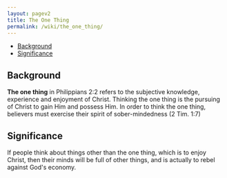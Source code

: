 ```yaml
---
layout: pagev2
title: The One Thing
permalink: /wiki/the_one_thing/
---
```

- [Background](#background)
- [Significance](#significance)

## Background

**The one thing** in Philippians 2:2 refers to the subjective knowledge, experience and enjoyment of Christ. Thinking the one thing is the pursuing of Christ to gain Him and possess Him. In order to think the one thing, believers must exercise their spirit of sober-mindedness (2 Tim. 1:7)

## Significance

If people think about things other than the one thing, which is to enjoy Christ, then their minds will be full of other things, and is actually to rebel against God's economy. 
